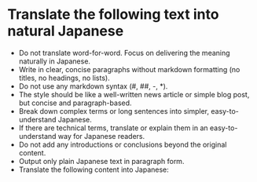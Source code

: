 # Translate the following text into natural Japanese

- Do not translate word-for-word. Focus on delivering the meaning naturally in Japanese.
- Write in clear, concise paragraphs without markdown formatting (no titles, no headings, no lists).
- Do not use any markdown syntax (#, ##, -, \*).
- The style should be like a well-written news article or simple blog post, but concise and paragraph-based.
- Break down complex terms or long sentences into simpler, easy-to-understand Japanese.
- If there are technical terms, translate or explain them in an easy-to-understand way for Japanese readers.
- Do not add any introductions or conclusions beyond the original content.
- Output only plain Japanese text in paragraph form.
- Translate the following content into Japanese:
